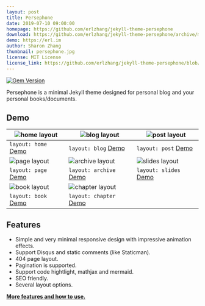 ```yaml
---
layout: post
title: Persephone
date: 2019-07-10 09:00:00
homepage: https://github.com/erlzhang/jekyll-theme-persephone
download: https://github.com/erlzhang/jekyll-theme-persephone/archive/master.zip
demo: https://erl.im
author: Sharon Zhang
thumbnail: persephone.jpg
license: MIT License
license_link: https://github.com/erlzhang/jekyll-theme-persephone/blob/master/LICENSE.txt
---
```


[![Gem Version](https://badge.fury.io/rb/jekyll-theme-persephone.svg)](https://rubygems.org/gems/jekyll-theme-persephone)

Persephone is a minimal Jekyll theme designed for personal blog and your personal books/documents.

## Demo

| ![home layout](https://github.com/erlzhang/jekyll-theme-persephone/raw/master/screenshots/home.png) | ![blog layout](https://github.com/erlzhang/jekyll-theme-persephone/raw/master/screenshots/blog.png) |![post layout](https://github.com/erlzhang/jekyll-theme-persephone/raw/master/screenshots/post.png) |
| -- | -- | -- |
| `layout: home` [Demo](https://en.erl.im/blog/) | `layout: blog` [Demo](https://erl.im/blog) | `layout: post` [Demo](https://erl.im/the-jekyll-comment-system) |
|  ![page layout](https://github.com/erlzhang/jekyll-theme-persephone/raw/master/screenshots/page.png)| ![archive layout](https://github.com/erlzhang/jekyll-theme-persephone/raw/master/screenshots/archive.png)      | ![slides layout](https://github.com/erlzhang/jekyll-theme-persephone/raw/master/screenshots/slides.png) |
|  `layout: page` [Demo](https://erl.im/about)| `layout: archive` [Demo](https://erl.im/archive) | `layout: slides` [Demo](https://erl.im) |
| ![book layout](https://github.com/erlzhang/jekyll-theme-persephone/raw/master/screenshots/book.png) | ![chapter layout](https://github.com/erlzhang/jekyll-theme-persephone/raw/master/screenshots/chapter.png) |
| `layout: book` [Demo](https://erl.im/corner) | `layout: chapter` [Demo](https://erl.im/corner/1) |

## Features

- Simple and very minimal responsive design with impressive animation effects.
- Support Disqus and static comments (like Staticman).
- 404 page layout.
- Pagination is supported.
- Support code hightlight, mathjax and mermaid.
- SEO friendly.
- Several layout options.

**[More features and how to use.](https://github.com/erlzhang/jekyll-theme-persephone)**


